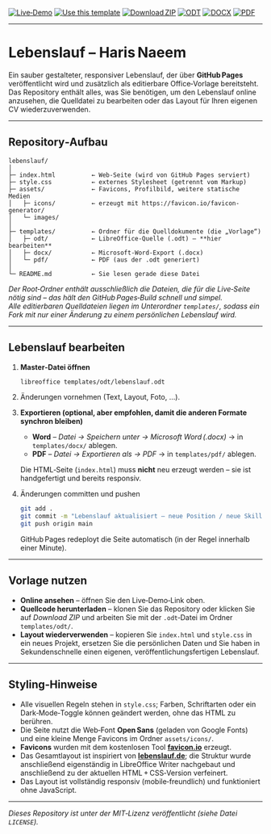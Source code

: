 [![Live‑Demo](https://img.shields.io/badge/Live‑Demo-00ADEF?logo=githubpages&logoColor=white)](https://harisnae.github.io/lebenslauf/)
[![Use this template](https://img.shields.io/badge/Use‑this‑template-2ea44f?logo=github)](https://github.com/harisnae/lebenslauf/generate)
[![Download ZIP](https://img.shields.io/badge/Download‑ZIP-4C1?logo=github)](https://github.com/harisnae/lebenslauf/archive/refs/heads/main.zip)
[![ODT](https://img.shields.io/badge/LibreOffice‑ODT-0A7CFF?logo=libreoffice)](templates/odt/lebenslauf.odt)
[![DOCX](https://img.shields.io/badge/Word‑DOCX-2B579A?logo=microsoft)](templates/docx/lebenslauf.docx)
[![PDF](https://img.shields.io/badge/PDF‑Download-FF5733?logo=adobe)](templates/pdf/lebenslauf.pdf)

---  

# Lebenslauf – Haris Naeem  

Ein sauber gestalteter, responsiver Lebenslauf, der über **GitHub Pages** veröffentlicht wird und zusätzlich als editierbare Office‑Vorlage bereitsteht. Das Repository enthält alles, was Sie benötigen, um den Lebenslauf online anzusehen, die Quelldatei zu bearbeiten oder das Layout für Ihren eigenen CV wiederzuverwenden.

---   

## Repository‑Aufbau  

```
lebenslauf/
│
├─ index.html          ← Web‑Seite (wird von GitHub Pages serviert)
├─ style.css           ← externes Stylesheet (getrennt vom Markup)
├─ assets/             ← Favicons, Profilbild, weitere statische Medien
│   ├─ icons/          ← erzeugt mit https://favicon.io/favicon-generator/
│   └─ images/
│
├─ templates/          ← Ordner für die Quelldokumente (die „Vorlage“)
│   ├─ odt/            ← LibreOffice‑Quelle (.odt) – **hier bearbeiten**
│   ├─ docx/           ← Microsoft‑Word‑Export (.docx)
│   └─ pdf/            ← PDF (aus der .odt generiert)
│
└─ README.md           ← Sie lesen gerade diese Datei
```

*Der Root‑Ordner enthält ausschließlich die Dateien, die für die Live‑Seite nötig sind – das hält den GitHub Pages‑Build schnell und simpel.*  
*Alle editierbaren Quelldateien liegen im Unterordner `templates/`, sodass ein Fork mit nur einer Änderung zu einem persönlichen Lebenslauf wird.*

---  

## Lebenslauf bearbeiten  

1. **Master‑Datei öffnen**  

   ```bash
   libreoffice templates/odt/lebenslauf.odt
   ```

2. Änderungen vornehmen (Text, Layout, Foto, …).  

3. **Exportieren (optional, aber empfohlen, damit die anderen Formate synchron bleiben)**  

   * **Word** – *Datei → Speichern unter → Microsoft Word (.docx)* → in `templates/docx/` ablegen.  
   * **PDF** – *Datei → Exportieren als → PDF* → in `templates/pdf/` ablegen.  

   Die HTML‑Seite (`index.html`) muss **nicht** neu erzeugt werden – sie ist handgefertigt und bereits responsiv.  

4. Änderungen committen und pushen  

   ```bash
   git add .
   git commit -m "Lebenslauf aktualisiert – neue Position / neue Skills"
   git push origin main
   ```

   GitHub Pages redeployt die Seite automatisch (in der Regel innerhalb einer Minute).

---  

## Vorlage nutzen  

- **Online ansehen** – öffnen Sie den Live‑Demo‑Link oben.  
- **Quellcode herunterladen** – klonen Sie das Repository oder klicken Sie auf *Download ZIP* und arbeiten Sie mit der `.odt`‑Datei im Ordner `templates/odt/`.  
- **Layout wiederverwenden** – kopieren Sie `index.html` und `style.css` in ein neues Projekt, ersetzen Sie die persönlichen Daten und Sie haben in Sekundenschnelle einen eigenen, veröffentlichungsfertigen Lebenslauf.

---  

## Styling‑Hinweise  

- Alle visuellen Regeln stehen in `style.css`; Farben, Schriftarten oder ein Dark‑Mode‑Toggle können geändert werden, ohne das HTML zu berühren.  
- Die Seite nutzt die Web‑Font **Open Sans** (geladen von Google Fonts) und eine kleine Menge Favicons im Ordner `assets/icons/`.  
- **Favicons** wurden mit dem kostenlosen Tool **[favicon.io](https://favicon.io/favicon-generator/)** erzeugt.  
- Das Gesamtlayout ist inspiriert von **[lebenslauf.de](https://lebenslauf.de)**; die Struktur wurde anschließend eigenständig in LibreOffice Writer nachgebaut und anschließend zu der aktuellen HTML + CSS‑Version verfeinert.  
- Das Layout ist vollständig responsiv (mobile‑freundlich) und funktioniert ohne JavaScript.

---  

*Dieses Repository ist unter der MIT‑Lizenz veröffentlicht (siehe Datei `LICENSE`).*
